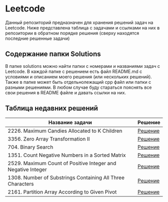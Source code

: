 # Leetcode
Данный репозиторий предназначен для хранения решений задач на Leetcode. Ниже представлена таблица с задачами и ссылками на них в репозитории в обратном порядке решения (сверху находятся последние решенные задачи)

## Содержание папки Solutions
В папке solutions можно найти папки с номерами и названиями задач с Leetcode. В каждой папке с решением есть файл README.md с условиями и описанием моего решения (или нескольких решений). Также в папке может быть отдельнолежащий cpp файл или папки с разными решениями. В любом случае буду стараться пояснять все свои решения в README файле и давать ссылки на них.

## Таблица недавних решений

| Название задачи | Решение |
| ----------- | ----------- |
| 2226. Maximum Candies Allocated to K Children | [Решение](https://github.com/s-h-o-r/leetcode/tree/main/solutions/2226.%20Maximum%20Candies%20Allocated%20to%20K%20Children) |
| 3356. Zero Array Transformation II | [Решение](https://github.com/s-h-o-r/leetcode/tree/main/solutions/3356.%20Zero%20Array%20Transformation%20II) |
| 704. Binary Search | [Решение](https://github.com/s-h-o-r/leetcode/tree/main/solutions/704.%20Binary%20Search) |
| 1351. Count Negative Numbers in a Sorted Matrix | [Решение](https://github.com/s-h-o-r/leetcode/tree/main/solutions/1351.%20Count%20Negative%20Numbers%20in%20a%20Sorted%20Matrix) |
| 2529. Maximum Count of Positive Integer and Negative Integer | [Решение](https://github.com/s-h-o-r/leetcode/tree/main/solutions/2529.%20Maximum%20Count%20of%20Positive%20Integer%20and%20Negative%20Integer) |
| 1308. Number of Substrings Containing All Three Characters | [Решение](https://github.com/s-h-o-r/leetcode/tree/main/solutions/1358.%20Number%20of%20Substrings%20Containing%20All%20Three%20Characters) |
| 2161. Partition Array According to Given Pivot | [Решение](https://github.com/s-h-o-r/leetcode/tree/main/solutions/2161.%20Partition%20Array%20According%20to%20Given%20Pivot) |
